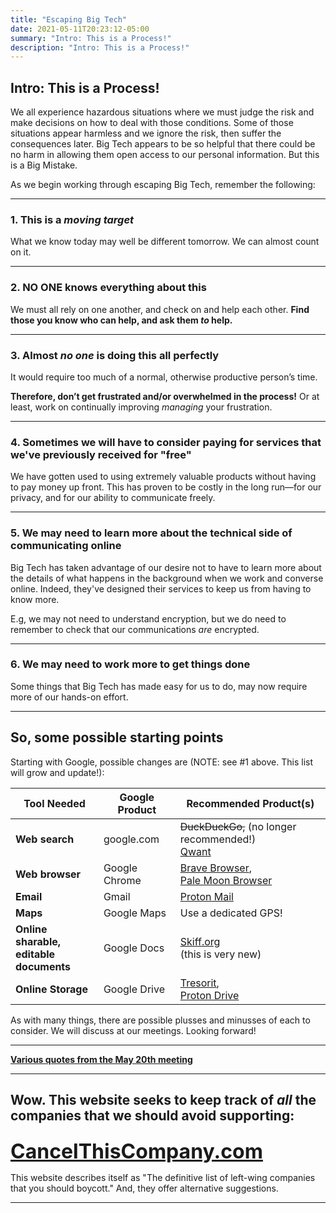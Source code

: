 ```yaml
---
title: "Escaping Big Tech"
date: 2021-05-11T20:23:12-05:00
summary: "Intro: This is a Process!"
description: "Intro: This is a Process!"
---
```


## Intro: This is a Process!

We all experience hazardous situations where we must judge the risk and make decisions on how to deal with those conditions. Some of those situations appear harmless and we ignore the risk, then suffer the consequences later. Big Tech appears to be so helpful that there could be no harm in allowing them open access to our personal information. But this is a Big Mistake.  

As we begin working through escaping Big Tech, remember the following:  

---

### 1. This is a *moving target*

What we know today may well be different tomorrow. We can almost count on it.  

---

### 2. NO ONE knows everything about this 

We must all rely on one another, and check on and help each other. **Find those you know who can help, and ask them *to* help.** 

--- 

### 3. Almost *no one* is doing this all perfectly 

It would require too much of a normal, otherwise productive person’s time.  

**Therefore, don’t get frustrated and/or overwhelmed in the process!** Or at least, work on continually improving *managing* your frustration.  

---

### 4. Sometimes we will have to consider paying for services that we've previously received for "free"

We have gotten used to using extremely valuable products without having to pay money up front. This has proven to be costly in the long run&mdash;for our privacy, and for our ability to communicate freely.

---

### 5. We may need to learn more about the technical side of communicating online

Big Tech has taken advantage of our desire not to have to learn more about the details of what happens in the background when we work and converse online. Indeed, they've designed their services to keep us from having to know more.  

E.g, we may not need to understand encryption, but we do need to remember to check that our communications *are* encrypted.  

---

### 6. We may need to work more to get things done

Some things that Big Tech has made easy for us to do, may now require more of our hands-on effort.  

---

## So, some possible starting points

Starting with Google, possible changes are (NOTE: see #1 above. This list will grow and update!):

| Tool Needed  | Google Product  | Recommended Product(s)  |
|---|---|---|
| **Web search**  | google.com  | <strike>DuckDuckGo,</strike> (no longer recommended!) <br>[Qwant](https://www.qwant.com/)  |
| **Web browser**  | Google Chrome  | [Brave Browser](https://brave.com/), <br>[Pale Moon Browser](https://www.palemoon.org/)  |
| **Email**  | Gmail  | [Proton Mail](https://protonmail.com/)  |
| **Maps**  | Google Maps  | Use a dedicated GPS! |
|  **Online sharable, <br>editable documents** | Google Docs  | [Skiff.org](https://www.skiff.org/) <br>(this is very new)  |
|  **Online Storage** | Google Drive  | [Tresorit](https://tresorit.com/),<br>[Proton Drive](https://protonmail.com/blog/protondrive-security/) |


As with many things, there are possible plusses and minusses of each to consider. We will discuss at our meetings. Looking forward!  

--- 

**[Various quotes from the May 20th meeting](/post/2021-may-big-tech/#quotes)**  

---

## Wow. This website seeks to keep track of *all* the companies that we should avoid supporting:

**<span class="hilite" style="font-size:32px;margin-top:25px;display:block;">[CancelThisCompany.com](https://www.cancelthiscompany.com/)</span>**  

This website describes itself as "The definitive list of left-wing companies that you should boycott." And, they offer alternative suggestions.      

---





